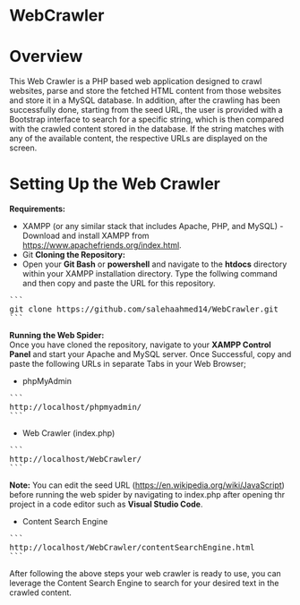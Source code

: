 # WebCrawler

# Overview 
This Web Crawler is a PHP based web application designed to crawl websites, parse and store the fetched HTML content from those websites and store it in a MySQL database. In addition, after the crawling has been successfully done, starting from the seed URL, the user is provided with a Bootstrap interface to search for a specific string, which is then compared with the crawled content stored in the database. If the string matches with any of the available content, the respective URLs are displayed on the screen.  
  
# Setting Up the Web Crawler  
**Requirements:**  
* XAMPP (or any similar stack that includes Apache, PHP, and MySQL) - Download and install XAMPP from https://www.apachefriends.org/index.html.  
* Git
**Cloning the Repository:**  
* Open your __Git Bash__ or __powershell__ and navigate to the __htdocs__ directory within your XAMPP installation directory. Type the follwing command and then copy and paste the URL for this repository.  
<pre>
```
git clone https://github.com/salehaahmed14/WebCrawler.git 
```
</pre>  
**Running the Web Spider:**  
Once you have cloned the repository, navigate to your __XAMPP Control Panel__  and start your Apache and MySQL server. Once Successful, copy and paste the following URLs in separate Tabs in your Web Browser;
* phpMyAdmin  
<pre>
```
http://localhost/phpmyadmin/
```
</pre>  
* Web Crawler (index.php)  
<pre>
```
http://localhost/WebCrawler/
```
</pre> 
__Note:__ You can edit the seed URL (https://en.wikipedia.org/wiki/JavaScript) before running the web spider by navigating to index.php after opening thr project in a code editor such as __Visual Studio Code__.   
* Content Search Engine  
<pre>
```
http://localhost/WebCrawler/contentSearchEngine.html
```
</pre>  
After following the above steps your web crawler is ready to use, you can leverage the Content Search Engine to search for your desired text in the crawled content.